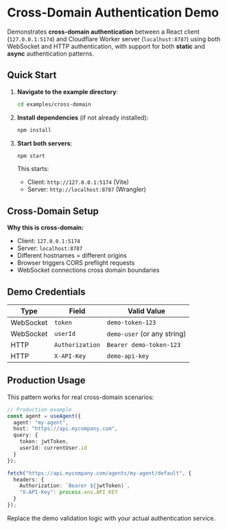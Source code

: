 # Cross-Domain Authentication Demo

Demonstrates **cross-domain authentication** between a React client (`127.0.0.1:5174`) and Cloudflare Worker server (`localhost:8787`) using both WebSocket and HTTP authentication, with support for both **static** and **async** authentication patterns.

## Quick Start

1. **Navigate to the example directory**:

   ```bash
   cd examples/cross-domain
   ```

2. **Install dependencies** (if not already installed):

   ```bash
   npm install
   ```

3. **Start both servers**:
   ```bash
   npm start
   ```
   This starts:
   - Client: `http://127.0.0.1:5174` (Vite)
   - Server: `http://localhost:8787` (Wrangler)

## Cross-Domain Setup

**Why this is cross-domain:**

- Client: `127.0.0.1:5174`
- Server: `localhost:8787`
- Different hostnames = different origins
- Browser triggers CORS preflight requests
- WebSocket connections cross domain boundaries

## Demo Credentials

| Type      | Field           | Valid Value                 |
| --------- | --------------- | --------------------------- |
| WebSocket | `token`         | `demo-token-123`            |
| WebSocket | `userId`        | `demo-user` (or any string) |
| HTTP      | `Authorization` | `Bearer demo-token-123`     |
| HTTP      | `X-API-Key`     | `demo-api-key`              |

## Production Usage

This pattern works for real cross-domain scenarios:

```typescript
// Production example
const agent = useAgent({
  agent: "my-agent",
  host: "https://api.mycompany.com",
  query: {
    token: jwtToken,
    userId: currentUser.id
  }
});

fetch("https://api.mycompany.com/agents/my-agent/default", {
  headers: {
    Authorization: `Bearer ${jwtToken}`,
    "X-API-Key": process.env.API_KEY
  }
});
```

Replace the demo validation logic with your actual authentication service.
